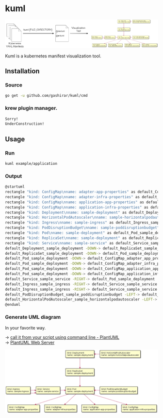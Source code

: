 # kuml

![Process](./docs/images/process.png "Process")

Kuml is a kubernetes manifest visualization tool.

## Installation

### Source

```bash
go get -u github.com/gashirar/kuml/cmd
```

### krew plugin manager.

```bash
Sorry!
UnderConstruction!
```

## Usage

### Run
```bash
kuml example/application
```

### Output
```bash
@startuml
rectangle "kind: ConfigMap\nname: adapter-app-properties" as default_ConfigMap_adapter_app_properties
rectangle "kind: ConfigMap\nname: adapter-infra-properties" as default_ConfigMap_adapter_infra_properties
rectangle "kind: ConfigMap\nname: application-app-properties" as default_ConfigMap_application_app_properties
rectangle "kind: ConfigMap\nname: application-infra-properties" as default_ConfigMap_application_infra_properties
rectangle "kind: Deployment\nname: sample-deployment" as default_Deployment_sample_deployment
rectangle "kind: HorizontalPodAutoscaler\nname: sample-horizontalpodautoscaler" as default_HorizontalPodAutoscaler_sample_horizontalpodautoscaler
rectangle "kind: Ingress\nname: sample-ingress" as default_Ingress_sample_ingress
rectangle "kind: PodDisruptionBudget\nname: sample-poddisruptionbudget" as default_PodDisruptionBudget_sample_poddisruptionbudget
rectangle "kind: Pod\nname: sample-deployment" as default_Pod_sample_deployment
rectangle "kind: ReplicaSet\nname: sample-deployment" as default_ReplicaSet_sample_deployment
rectangle "kind: Service\nname: sample-service" as default_Service_sample_service
default_Deployment_sample_deployment -DOWN-> default_ReplicaSet_sample_deployment : ""
default_ReplicaSet_sample_deployment -DOWN-> default_Pod_sample_deployment : ""
default_Pod_sample_deployment -DOWN-> default_ConfigMap_adapter_app_properties : ""
default_Pod_sample_deployment -DOWN-> default_ConfigMap_adapter_infra_properties : ""
default_Pod_sample_deployment -DOWN-> default_ConfigMap_application_app_properties : ""
default_Pod_sample_deployment -DOWN-> default_ConfigMap_application_infra_properties : ""
default_Service_sample_service -RIGHT-> default_Pod_sample_deployment : ""
default_Ingress_sample_ingress -RIGHT-> default_Service_sample_service : ""
default_Ingress_sample_ingress -RIGHT-> default_Service_sample_service : ""
default_PodDisruptionBudget_sample_poddisruptionbudget -LEFT-> default_Pod_sample_deployment : ""
default_HorizontalPodAutoscaler_sample_horizontalpodautoscaler -LEFT-> default_Deployment_sample_deployment : ""
@enduml
```

### Generate UML diagram
In your favorite way.

-> [call it from your script using command line - PlantUML](https://plantuml.com/en/command-line/)  
-> [PlantUML Web Server](http://www.plantuml.com/plantuml/uml/)

![Process](./docs/images/uml.png "Process")
